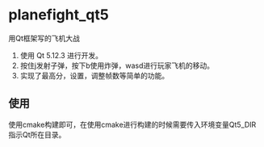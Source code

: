 # planefight_qt5

用Qt框架写的飞机大战

1. 使用 Qt 5.12.3 进行开发。
2. 按住j发射子弹，按下b使用炸弹，wasd进行玩家飞机的移动。
3. 实现了最高分，设置，调整帧数等简单的功能。

## 使用

使用cmake构建即可，在使用cmake进行构建的时候需要传入环境变量Qt5_DIR指示Qt所在目录。